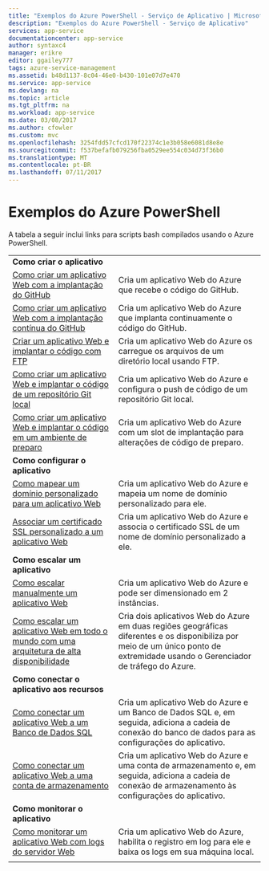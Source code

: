 ```yaml
---
title: "Exemplos do Azure PowerShell - Serviço de Aplicativo | Microsoft Docs"
description: "Exemplos do Azure PowerShell - Serviço de Aplicativo"
services: app-service
documentationcenter: app-service
author: syntaxc4
manager: erikre
editor: ggailey777
tags: azure-service-management
ms.assetid: b48d1137-8c04-46e0-b430-101e07d7e470
ms.service: app-service
ms.devlang: na
ms.topic: article
ms.tgt_pltfrm: na
ms.workload: app-service
ms.date: 03/08/2017
ms.author: cfowler
ms.custom: mvc
ms.openlocfilehash: 3254fdd57cfcd170f22374c1e3b058e6081d8e8e
ms.sourcegitcommit: f537befafb079256fba0529ee554c034d73f36b0
ms.translationtype: MT
ms.contentlocale: pt-BR
ms.lasthandoff: 07/11/2017
---
```

# <a name="azure-powershell-samples"></a>Exemplos do Azure PowerShell

A tabela a seguir inclui links para scripts bash compilados usando o Azure PowerShell.

| | |
|-|-|
|**Como criar o aplicativo**||
| [Como criar um aplicativo Web com a implantação do GitHub](./scripts/app-service-powershell-deploy-github.md?toc=%2fpowershell%2fmodule%2ftoc.json)| Cria um aplicativo Web do Azure que recebe o código do GitHub. |
| [Como criar um aplicativo Web com a implantação contínua do GitHub](./scripts/app-service-powershell-continuous-deployment-github.md?toc=%2fpowershell%2fmodule%2ftoc.json)| Cria um aplicativo Web do Azure que implanta continuamente o código do GitHub. |
| [Criar um aplicativo Web e implantar o código com FTP](./scripts/app-service-powershell-deploy-ftp.md?toc=%2fpowershell%2fmodule%2ftoc.json) | Cria um aplicativo Web do Azure os carregue os arquivos de um diretório local usando FTP. |
| [Como criar um aplicativo Web e implantar o código de um repositório Git local](./scripts/app-service-powershell-deploy-local-git.md?toc=%2fpowershell%2fmodule%2ftoc.json) | Cria um aplicativo Web do Azure e configura o push de código de um repositório Git local. |
| [Como criar um aplicativo Web e implantar o código em um ambiente de preparo](./scripts/app-service-powershell-deploy-staging-environment.md?toc=%2fpowershell%2fmodule%2ftoc.json) | Cria um aplicativo Web do Azure com um slot de implantação para alterações de código de preparo. |
|**Como configurar o aplicativo**||
| [Como mapear um domínio personalizado para um aplicativo Web](./scripts/app-service-powershell-configure-custom-domain.md?toc=%2fpowershell%2fmodule%2ftoc.json)| Cria um aplicativo Web do Azure e mapeia um nome de domínio personalizado para ele. |
| [Associar um certificado SSL personalizado a um aplicativo Web](./scripts/app-service-powershell-configure-ssl-certificate.md?toc=%2fpowershell%2fmodule%2ftoc.json)| Cria um aplicativo Web do Azure e associa o certificado SSL de um nome de domínio personalizado a ele. |
|**Como escalar um aplicativo**||
| [Como escalar manualmente um aplicativo Web](./scripts/app-service-powershell-scale-manual.md?toc=%2fpowershell%2fmodule%2ftoc.json) | Cria um aplicativo Web do Azure e pode ser dimensionado em 2 instâncias. |
| [Como escalar um aplicativo Web em todo o mundo com uma arquitetura de alta disponibilidade](./scripts/app-service-powershell-scale-high-availability.md?toc=%2fpowershell%2fmodule%2ftoc.json) | Cria dois aplicativos Web do Azure em duas regiões geográficas diferentes e os disponibiliza por meio de um único ponto de extremidade usando o Gerenciador de tráfego do Azure. |
|**Como conectar o aplicativo aos recursos**||
| [Como conectar um aplicativo Web a um Banco de Dados SQL](./scripts/app-service-powershell-connect-to-sql.md?toc=%2fpowershell%2fmodule%2ftoc.json)| Cria um aplicativo Web do Azure e um Banco de Dados SQL e, em seguida, adiciona a cadeia de conexão do banco de dados para as configurações do aplicativo. |
| [Como conectar um aplicativo Web a uma conta de armazenamento](./scripts/app-service-powershell-connect-to-storage.md?toc=%2fpowershell%2fmodule%2ftoc.json)| Cria um aplicativo Web do Azure e uma conta de armazenamento e, em seguida, adiciona a cadeia de conexão de armazenamento às configurações do aplicativo. |
|**Como monitorar o aplicativo**||
| [Como monitorar um aplicativo Web com logs do servidor Web](./scripts/app-service-powershell-monitor.md?toc=%2fpowershell%2fmodule%2ftoc.json) | Cria um aplicativo Web do Azure, habilita o registro em log para ele e baixa os logs em sua máquina local. |
| | |
